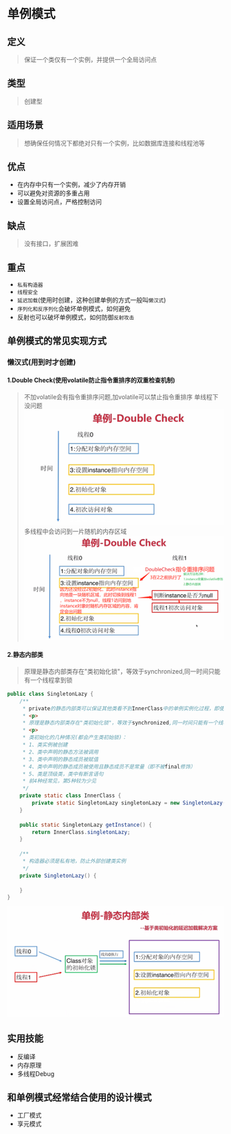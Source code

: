 # 单例模式

## 定义
> 保证一个类仅有一个实例，并提供一个全局访问点

## 类型
> 创建型

## 适用场景
> 想确保任何情况下都绝对只有一个实例，比如数据库连接和线程池等

## 优点
+ 在内存中只有一个实例，减少了内存开销
+ 可以避免对资源的多重占用
+ 设置全局访问点，严格控制访问

## 缺点
> 没有接口，扩展困难

## 重点
+ `私有构造器`
+ `线程安全`
+ `延迟加载`(使用时创建，这种创建单例的方式一般叫`懒汉式`)
+ `序列化和反序列化`会破坏单例模式，如何避免
+ 反射也可以破坏单例模式，如何防御`反射攻击`

## 单例模式的常见实现方式
### 懒汉式(用到时才创建)
#### 1.Double Check(使用volatile防止指令重排序的双重检查机制)
> 不加volatile会有指令重排序问题,加volatile可以禁止指令重排序
单线程下没问题
![DoubleCheck1](images/DoubleCheck1.png)
多线程中会访问到一片随机的内存区域
![DoubleCheck2](懒汉式/V3基于双重检查的线程安全的实现/DoubleCheck的指令重排序问题.png)

#### 2.静态内部类
> 原理是静态内部类存在"类初始化锁"，等效于synchronized,同一时间只能有一个线程拿到锁

```java
public class SingletonLazy {
    /**
     * private的静态内部类可以保证其他类看不到InnerClass中的单例实例化过程，即使里面发生指令重排序外面也是不可见地
     * <p>
     * 原理是静态内部类存在"类初始化锁"，等效于synchronized,同一时间只能有一个线程拿到锁
     * <p>
     * 类初始化的几种情况(都会产生类初始锁)：
     * 1、类实例被创建
     * 2、类中声明的静态方法被调用
     * 3、类中声明的静态成员被赋值
     * 4、类中声明的静态成员被使用且静态成员不是常量（即不被final修饰）
     * 5、类是顶级类，类中有断言语句
     * 前4种经常见，第5种较为少见
     */
    private static class InnerClass {
        private static SingletonLazy singletonLazy = new SingletonLazy();
    }

    public static SingletonLazy getInstance() {
        return InnerClass.singletonLazy;
    }

    /**
     * 构造器必须是私有地，防止外部创建类实例
     */
    private SingletonLazy() {

    }
}
```
![静态内部类实现单例模式](懒汉式/V3基于双重检查的线程安全的实现/E2让其他线程看不到指令重排序之静态内部类/静态内部类实现单例模式.png)

## 实用技能
+ 反编译
+ 内存原理
+ 多线程Debug

## 和单例模式经常结合使用的设计模式
+ 工厂模式
+ 享元模式